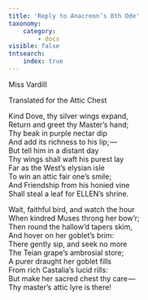 ```yaml
---
title: 'Reply to Anacreon’s 8th Ode'
taxonomy:
    category:
        - docs
visible: false
tntsearch:
    index: true
---
```


<div class="author">Miss Vardill</div>

<span class="title">Translated for the Attic Chest</span>

Kind Dove, thy silver wings expand,  
Return and greet thy Master’s hand;  
Thy beak in purple nectar dip  
And add its richness to his lip; —   
But tell him in a distant day  
Thy wings shall waft his purest lay  
Far as the West’s elysian isle  
To win an attic fair one’s smile;  
And Friendship from his honied vine  
Shall steal a leaf for <span class="small">ELLEN</span>’s shrine.

Wait, faithful bird, and watch the hour  
When kindred Muses throng her bow’r;  
Then round the hallow’d tapers skim,  
And hover on her goblet’s brim:  
There gently sip, and seek no more  
The Teian grape’s ambrosial store;  
A purer draught her goblet fills  
From rich Castalia’s lucid rills:  
But make her sacred chest thy care —   
Thy master’s attic lyre is there!